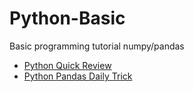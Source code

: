# Python-Basic
Basic programming tutorial numpy/pandas

* [Python Quick Review](https://nbviewer.jupyter.org/github/bing020815/Python-Basic/blob/master/Python%20Quick%20Review.ipynb#1.-Imports)
* [Python Pandas Daily Trick](https://github.com/bing020815/Python-Basic/blob/master/Python%20Daily%20Tricks.md)
